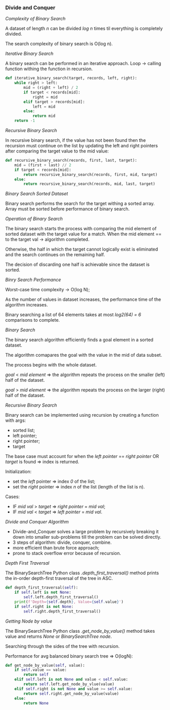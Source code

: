 ### Divide and Conquer

_Complexity of Binary Search_

A dataset of length _n_ can be divided _log n_ times til everything is completely divided.

The search complexity of binary search is O(log n).


_Iterative Binary Search_

A binary search can be performed in an iterative approach. 
Loop -> calling function withing the function in recursion.

```python
def iterative_binary_search(target, records, left, right):
    while right > left:
        mid = (right + left) / 2
        if target < records[mid]:
            right = mid
        elif target > records[mid]:
            left = mid
        else:
            return mid
    return -1
```


_Recursive Binary Search_

In recursive binary search, if the value has not been found then the recursion 
must continue on the list by updating the left and right pointers after comparing
the target value to the mid value:

```python
def recursive_binary_search(records, first, last, target):
    mid = (first + last) // 2
    if target < records[mid]:
        return recursive_binary_search(records, first, mid, target)
    else:
        return recursive_binary_search(records, mid, last, target)
```


_Binary Search Sorted Dataset_

Binary search performs the search for the target withing a sorted array.
Array must be sorted before performance of binary search.


_Operation of Binary Search_

The binary search starts the process with comparing the mid element of sorted dataset with the target value for a match.
When the mid element == to the target val -> algorithm completed.

Otherwise, the half in which the target cannot logically exist is eliminated and the search continues on the remaining half.

The decision of discarding one half is achievable since the dataset is sorted.


_Binry Search Performance_

Worst-case time complexity -> O(log N);

As the number of values in dataset increases, the performance time of the algorithm increases.

Binary searching a list of 64 elements takes at most _log2(64) = 6_ comparisons to complete.


_Binary Search_

The binary search algorithm efficiently finds a goal element in a sorted dataset.

The algorithm comapares the goal with the value in the mid of data subset.

The process begins with the whole dataset.

_goal_ < _mid element_ => the algorithm repeats the process on the smaller (left) half of the dataset.

_goal_ > _mid element_ => the algorithm repeats the process on the larger (right) half of the dataset.



_Recursive Binary Search_

Binary search can be implemented using recursion by creating a function with args:
* sorted list;
* left pointer;
* right pointer;
* target

The base case must account for when the _left pointer_ == _right pointer_ OR _target_ is found => index is returned.

Initialization:
* set the _left_ pointer => index _0_ of the list;
* set the _right_ pointer => index _n_ of the list (length of the list is n).

Cases:
* IF _mid val_ > _target_ => _right pointer_ = _mid val_;
* IF _mid val_ < _target_ => _left pointer_ = _mid val_.


_Divide and Conquer Algorithm_

* Divide-and_Conquer solves a large problem by recursively breaking it down into smaller 
sub-problems till the problem can be solved directly.
* 3 steps of algorithm: divide, conquer, combine.
* more efficient than brute force approach;
* prone to stack overflow error because of recursion.


_Depth First Traversal_

The BinarySearchTree Python class _.depth_first_traversal()_ method prints the in-order depth-first traversal of the tree in ASC.

```python
def depth_first_traversal(self):
    if self.left is not None:
        self.left.depth_first_traversal()
    print(f'Depth={self.depth}, Value={self.value}')
    if self.right is not None:
        self.right.depth_first_traversal()
```


_Getting Node by value_

The BinarySearchTree Python class _.get_node_by_value()_ method takes value and returns _None_ or _BinarySearchTree node_.

Searching through the sides of the tree with recursion.

Performance for avg balanced binary search tree => O(logN):

```python
def get_node_by_value(self, value):
    if self.value == value:
        return self
    elif self.left is not None and value < self.value:
        return self.left.get_node_by_vlue(value)
    elif self.right is not None and value >= self.value:
        return self.right.get_node_by_value(value)
    else:
        return None
```
